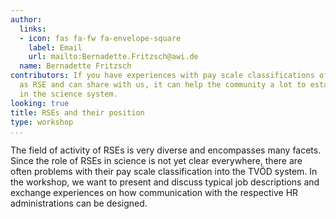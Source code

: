 ```yaml
---
author:
  links:
  - icon: fas fa-fw fa-envelope-square
    label: Email
    url: mailto:Bernadette.Fritzsch@awi.de
  name: Bernadette Fritzsch
contributors: If you have experiences with pay scale classifications of people working
  as RSE and can share with us, it can help the community a lot to establish RSEs
  in the science system.
looking: true
title: RSEs and their position
type: workshop
...
```


The field of activity of RSEs is very diverse and encompasses many facets. Since the role of RSEs in science is not yet clear everywhere, there are often problems with their pay scale classification into the TVÖD system. In the workshop, we want to present and discuss typical job descriptions and exchange experiences on how communication with the respective HR administrations can be designed.
